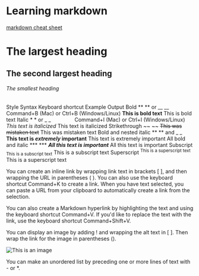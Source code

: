 # Learning markdown

[markdown cheat sheet](https://docs.github.com/en/get-started/writing-on-github/getting-started-with-writing-and-formatting-on-github/basic-writing-and-formatting-syntax)

# The largest heading
## The second largest heading
###### The smallest heading

Style                   Syntax	          Keyboard shortcut	                                    Example	Output
Bold	                  ** ** or __ __	  Command+B (Mac) or Ctrl+B (Windows/Linux)	            **This is bold text**	This is bold text
Italic	                * * or _ _     	  Command+I (Mac) or Ctrl+I (Windows/Linux)	            *This text is italicized*	This text is italicized
Strikethrough         	~~ ~~		          ~~This was mistaken text~~	                           This was mistaken text
Bold and nested italic	** **  and _ _		**This text is _extremely_ important**	               This text is extremely important
All bold and italic	    *** ***		        ***All this text is important***	                     All this text is important
Subscript	              <sub> </sub>		  <sub>This is a subscript text</sub>	                   This is a subscript text
Superscript           	<sup> </sup>		  <sup>This is a superscript text</sup>	                 This is a superscript text

You can create an inline link by wrapping link text in brackets [ ], and then wrapping the URL in parentheses ( ). You can also use the keyboard shortcut Command+K to create a link. When you have text selected, you can paste a URL from your clipboard to automatically create a link from the selection.

You can also create a Markdown hyperlink by highlighting the text and using the keyboard shortcut Command+V. If you'd like to replace the text with the link, use the keyboard shortcut Command+Shift+V.

You can display an image by adding ! and wrapping the alt text in [ ]. Then wrap the link for the image in parentheses ().

![This is an image](https://myoctocat.com/assets/images/base-octocat.svg )

You can make an unordered list by preceding one or more lines of text with - or *.

